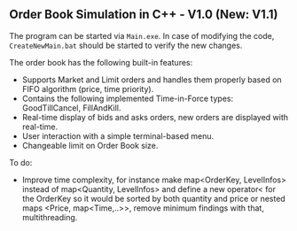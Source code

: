 ## Order Book Simulation in C++ - V1.0 (New: V1.1)

The program can be started via `Main.exe`. In case of modifying the code,  `CreateNewMain.bat` should be started to verify the new changes.

The order book has the following built-in features:

- Supports Market and Limit orders and handles them properly based on FIFO algorithm (price, time priority).
- Contains the following implemented Time-in-Force types: GoodTillCancel, FillAndKill.
- Real-time display of bids and asks orders, new orders are displayed with real-time.
- User interaction with a simple terminal-based menu.
- Changeable limit on Order Book size.

To do:
- Improve time complexity, for instance make map<OrderKey, LevelInfos> instead of map<Quantity, LevelInfos> and define a new operator< for the OrderKey so it would be sorted by both quantity and price or nested maps <Price, map<Time,..>>, remove minimum findings with that, multithreading.

